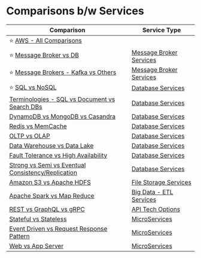 # Comparisons b/w Services

| Comparison                                                                                                            | Service Type                                              |
|-----------------------------------------------------------------------------------------------------------------------|-----------------------------------------------------------|
| :star: [AWS - All Comparisons](2_AWSServices/AWS-All-Comparisons.md)                                                  |                                                           |
| :star: [Message Broker vs DB](5_MessageBrokersEDA/MessageBrokerVsDB.md)                                                  | [Message Broker Services](5_MessageBrokersEDA)               |
| :star: [Message Brokers - Kafka vs Others](5_MessageBrokersEDA/KafkaVsRabbitMQVsSQSVsSNS.md)                             | [Message Broker Services](5_MessageBrokersEDA)               |
| :star: [SQL vs NoSQL](3_DatabaseServices/SQLvsNoSQL/Readme.md)                                                        | [Database Services](3_DatabaseServices)                   |
| [Terminologies - SQL vs Document vs Search DBs](3_DatabaseServices/SQLvsNoSQL/TermsComparisons.md)                    | [Database Services](3_DatabaseServices)                   |
| [DynamoDB vs MongoDB vs Casandra](3_DatabaseServices/NoSQL-Databases/DynamoDBVsMongoDBVsCasandra.md)                  | [Database Services](3_DatabaseServices)                   |
| [Redis vs MemCache](3_DatabaseServices/In-Memory-Databases/RedisVsMemcache.md)                                        | [Database Services](3_DatabaseServices)                   |
| [OLTP vs OLAP](3_DatabaseServices/OLTPvsOTAP.md)                                                                      | [Database Services](3_DatabaseServices)                   |
| [Data Warehouse vs Data Lake](6_BigDataServices/StorageDBs/Glossaries/DataWarehousesVsLake.md)                        | [Database Services](3_DatabaseServices)                   |
| [Fault Tolerance vs High Availability](7_PropertiesDistributedSystem/Reliability/FaultToleranceVsHighAvailability.md) | [Database Services](3_DatabaseServices)                   |
| [Strong vs Semi vs Eventual Consistency/Replication](3_DatabaseServices/Consistency&Replication/Readme.md)            | [Database Services](3_DatabaseServices)                   |
| [Amazon S3 vs Apache HDFS](11_FileStorageServicesHDFS/HDFSVsS3.md)                                                    | [File Storage Services](11_FileStorageServicesHDFS)       |
| [Apache Spark vs Map Reduce](6_BigDataServices/ETLServices/ApacheSparkVsMapReduce.md)                                 | [Big Data - ETL Services](6_BigDataServices/ETLServices/) |
| [REST vs GraphQL vs gRPC](8_APITechOptions/Readme.md)                                                                 | [API Tech Options](8_APITechOptions/Readme.md)            |
| [Stateful vs Stateless](7_PropertiesDistributedSystem/StatefulVsStateless.md)                                         | [MicroServices](4_MicroServicesSOA)                       |
| [Event Driven vs Request Response Pattern](4_MicroServicesSOA/EventDrivenVsRequestResponsePattern.md)                 | [MicroServices](4_MicroServicesSOA)                       |
| [Web vs App Server](7_PropertiesDistributedSystem/WebVsAppServer.md)                                                  | [MicroServices](4_MicroServicesSOA)                       |